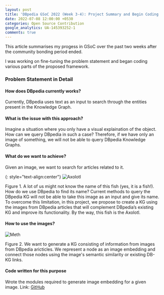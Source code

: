 ```yaml
---
layout: post
title: 'DBpedia GSoC 2022 (Week 3-4): Project Summary and Begin Coding'
date: 2022-07-08 12:00:00 +0530
categories: Open Source Contribution
google_analytics: UA-145393252-1
comments: true
---
```


This article summarises my progess in GSoC over the past two weeks after the community bonding period ended.

I was working on fine-tuning the problem statement and began coding various parts of the proposed framework.

### Problem Statement in Detail

#### How does DBpedia currently works?

Currently, DBpedia uses text as an input to search through the entities present in the Knowledge Graph.

#### What is the issue with this approach?

Imagine a situation where you only have a visual explaination of the object. How can we query DBpedia in such a case? Therefore, if we have only an image of something, we will not be able to query DBpedia Knowledge Graphs.

#### What do we want to achieve?

Given an image, we want to search for articles related to it.

{: style="text-align:center"}
![Axolotl](https://upload.wikimedia.org/wikipedia/commons/thumb/5/5c/Axolotl-2193331_1280.webp/220px-Axolotl-2193331_1280.webp.png)

Figure 1. A lot  of us might not know the name of this fish (yes, it is a fish!). How do we use DBpedia to find its name? Current methods to query the DBpedia KG will not be able to take this image as an input and give its name. To overcome this limitation, in this project, we propose to create a KG using the images from DBpedia articles that will complement DBpedia’s existing KG and improve its functionality. By the way, this fish is the Axolotl.

#### How to use the images?

![Meth](../../../../assets/images/gsoc_images/GSoC_methodology_part1.png)

Figure 2. We want to generate a KG consisting of information from images from DBpedia aricticles. We represent a node as an image embedding and connect those nodes using the image's semantic similarity or existing DB-KG links.

#### Code written for this purpose

Wrote the modules required to generate image embedding for a given image. Link: [GitHub](https://github.com/dbpedia/image-search-gsoc-2022/tree/main/img_models)
